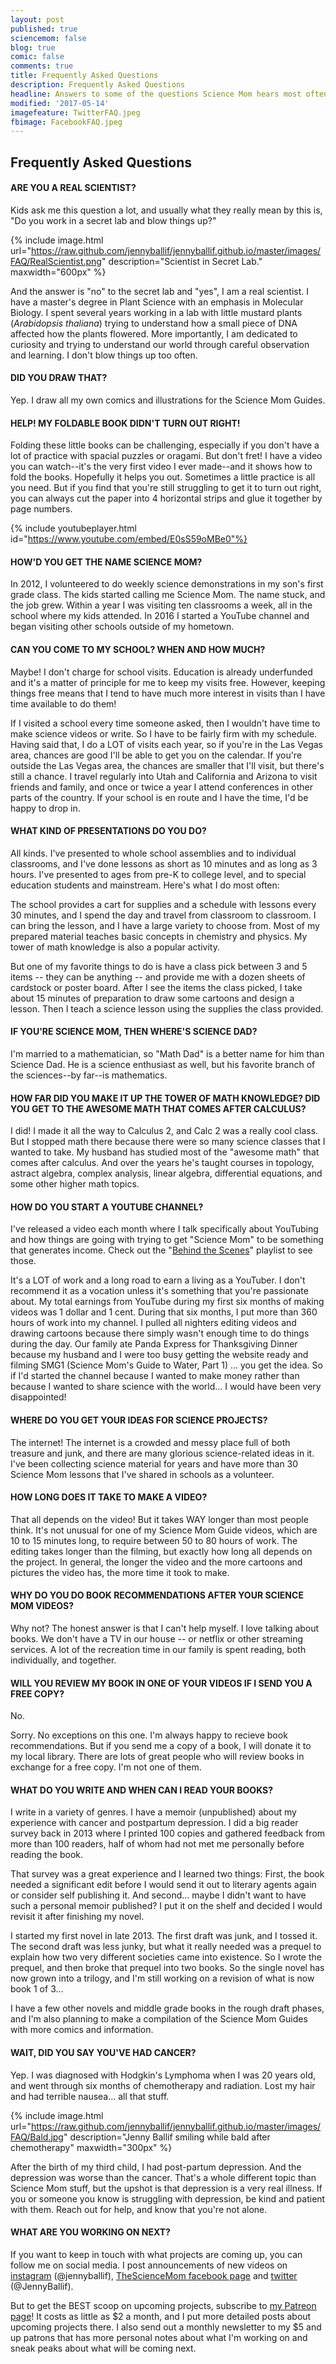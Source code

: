 ```yaml
---
layout: post
published: true
sciencemom: false
blog: true
comic: false
comments: true
title: Frequently Asked Questions
description: Frequently Asked Questions
headline: Answers to some of the questions Science Mom hears most often.
modified: '2017-05-14'
imagefeature: TwitterFAQ.jpeg
fbimage: FacebookFAQ.jpeg
---
```

## Frequently Asked Questions

#### ARE YOU A REAL SCIENTIST?

Kids ask me this question a lot, and usually what they really mean by this is, "Do you work in a secret lab and blow things up?"

{% include image.html url="https://raw.github.com/jennyballif/jennyballif.github.io/master/images/FAQ/RealScientist.png" description="Scientist in Secret Lab." maxwidth="600px" %}


And the answer is "no" to the secret lab and "yes", I am a real scientist. I have a master's degree in Plant Science with an emphasis in Molecular Biology. I spent several years working in a lab with little mustard plants (_Arabidopsis thaliana_) trying to understand how a small piece of DNA affected how the plants flowered. More importantly, I am dedicated to curiosity and trying to understand our world through careful observation and learning. I don't blow things up too often.

#### DID YOU DRAW THAT?

Yep. I draw all my own comics and illustrations for the Science Mom Guides.


#### HELP! MY FOLDABLE BOOK DIDN'T TURN OUT RIGHT!

Folding these little books can be challenging, especially if you don't have a lot of practice with spacial puzzles or oragami. But don't fret! I have a video you can watch--it's the very first video I ever made--and it shows how to fold the books. Hopefully it helps you out. Sometimes a little practice is all you need. But if you find that you're still struggling to get it to turn out right, you can always cut the paper into 4 horizontal strips and glue it together by page numbers. 

{% include youtubeplayer.html id="https://www.youtube.com/embed/E0sS59oMBe0"%}

#### HOW'D YOU GET THE NAME SCIENCE MOM?

In 2012, I volunteered to do weekly science demonstrations in my son's first grade class. The kids started calling me Science Mom. The name stuck, and the job grew. Within a year I was visiting ten classrooms a week, all in the school where my kids attended. In 2016 I started a YouTube channel and began visiting other schools outside of my hometown.

#### CAN YOU COME TO MY SCHOOL? WHEN AND HOW MUCH?

Maybe! I don't charge for school visits. Education is already underfunded and it's a matter of principle for me to keep my visits free. However, keeping things free means that I tend to have much more interest in visits than I have time available to do them! 

If I visited a school every time someone asked, then I wouldn't have time to make science videos or write. So I have to be fairly firm with my schedule. Having said that, I do a LOT of visits each year, so if you're in the Las Vegas area, chances are good I'll be able to get you on the calendar. If you're outside the Las Vegas area, the chances are smaller that I'll visit, but there's still a chance. I travel regularly into Utah and California and Arizona to visit friends and family, and once or twice a year I attend conferences in other parts of the country. If your school is en route and I have the time, I'd be happy to drop in.

#### WHAT KIND OF PRESENTATIONS DO YOU DO?

All kinds. I've presented to whole school assemblies and to individual classrooms, and I've done lessons as short as 10 minutes and as long as 3 hours. I've presented to ages from pre-K to college level, and to special education students and mainstream. Here's what I do most often:

The school provides a cart for supplies and a schedule with lessons every 30 minutes, and I spend the day and travel from classroom to classroom. I can bring the lesson, and I have a large variety to choose from. Most of my prepared material teaches basic concepts in chemistry and physics. My tower of math knowledge is also a popular activity. 

But one of my favorite things to do is have a class pick between 3 and 5 items -- they can be anything -- and provide me with a dozen sheets of cardstock or poster board. After I see the items the class picked, I take about 15 minutes of preparation to draw some cartoons and design a lesson. Then I teach a science lesson using the supplies the class provided. 

#### IF YOU'RE SCIENCE MOM, THEN WHERE'S SCIENCE DAD?

I'm married to a mathematician, so "Math Dad" is a better name for him than Science Dad. He is a science enthusiast as well, but his favorite branch of the sciences--by far--is mathematics. 


#### HOW FAR DID YOU MAKE IT UP THE TOWER OF MATH KNOWLEDGE? DID YOU GET TO THE AWESOME MATH THAT COMES AFTER CALCULUS?

I did! I made it all the way to Calculus 2, and Calc 2 was a really cool class. But I stopped math there because there were so many science classes that I wanted to take. My husband has studied most of the "awesome math" that comes after calculus. And over the years he's taught courses in topology, astract algebra, complex analysis, linear algebra, differential equations, and some other higher math topics. 

#### HOW DO YOU START A YOUTUBE CHANNEL?

I've released a video each month where I talk specifically about YouTubing and how things are going with trying to get "Science Mom" to be something that generates income. Check out the "[Behind the Scenes](https://www.youtube.com/playlist?list=PLQhmXCBXSI0zwY8zdCi-Xp6MWlTaB37Aa)" playlist to see those. 

It's a LOT of work and a long road to earn a living as a YouTuber. I don't recommend it as a vocation unless it's something that you're passionate about. My total earnings from YouTube during my first six months of making videos was 1 dollar and 1 cent. During that six months, I put more than 360 hours of work into my channel. I pulled all nighters editing videos and drawing cartoons because there simply wasn't enough time to do things during the day. Our family ate Panda Express for Thanksgiving Dinner because my husband and I were too busy getting the website ready and filming SMG1 (Science Mom's Guide to Water, Part 1) ... you get the idea. So if I'd started the channel because I wanted to make money rather than because I wanted to share science with the world... I would have been very disappointed! 


#### WHERE DO YOU GET YOUR IDEAS FOR SCIENCE PROJECTS?

The internet! The internet is a crowded and messy place full of both treasure and junk, and there are many glorious science-related ideas in it. I've been collecting science material for years and have more than 30 Science Mom lessons that I've shared in schools as a volunteer.

#### HOW LONG DOES IT TAKE TO MAKE A VIDEO?

That all depends on the video! But it takes WAY longer than most people think. It's not unusual for one of my Science Mom Guide videos, which are 10 to 15 minutes long, to require between 50 to 80 hours of work. The editing takes longer than the filming, but exactly how long all depends on the project. In general, the longer the video and the more cartoons and pictures the video has, the more time it took to make. 

#### WHY DO YOU DO BOOK RECOMMENDATIONS AFTER YOUR SCIENCE MOM VIDEOS?

Why not? The honest answer is that I can't help myself. I love talking about books. We don't have a TV in our house -- or netflix or other streaming services. A lot of the recreation time in our family is spent reading, both individually, and together.


#### WILL YOU REVIEW MY BOOK IN ONE OF YOUR VIDEOS IF I SEND YOU A FREE COPY?

No. 

Sorry. No exceptions on this one. I'm always happy to recieve book recommendations. But if you send me a copy of a book, I will donate it to my local library. There are lots of great people who will review books in exchange for a free copy. I'm not one of them. 

#### WHAT DO YOU WRITE AND WHEN CAN I READ YOUR BOOKS?

I write in a variety of genres. I have a memoir (unpublished) about my experience with cancer and postpartum depression. I did a big reader survey back in 2013 where I printed 100 copies and gathered feedback from more than 100 readers, half of whom had not met me personally before reading the book. 

That survey was a great experience and I learned two things: First, the book needed a significant edit before I would send it out to literary agents again or consider self publishing it. And second... maybe I didn't want to have such a personal memoir published? I put it on the shelf and decided I would revisit it after finishing my novel.

I started my first novel in late 2013. The first draft was junk, and I tossed it. The second draft was less junky, but what it really needed was a prequel to explain how two very different societies came into existence. So I wrote the prequel, and then broke that prequel into two books. So the single novel has now grown into a trilogy, and I'm still working on a revision of what is now book 1 of 3...

I have a few other novels and middle grade books in the rough draft phases, and I'm also planning to make a compilation of the Science Mom Guides with more comics and information.

#### WAIT, DID YOU SAY YOU'VE HAD CANCER?

Yep. I was diagnosed with Hodgkin's Lymphoma when I was 20 years old, and went through six months of chemotherapy and radiation. Lost my hair and had terrible nausea... all that stuff. 

{% include image.html url="https://raw.github.com/jennyballif/jennyballif.github.io/master/images/FAQ/Bald.jpg" description="Jenny Ballif smiling while bald after chemotherapy" maxwidth="300px" %}

After the birth of my third child, I had post-partum depression. And the depression was worse than the cancer. That's a whole different topic than Science Mom stuff, but the upshot is that depression is a very real illness. If you or someone you know is struggling with depression, be kind and patient with them. Reach out for help, and know that you're not alone.

#### WHAT ARE YOU WORKING ON NEXT?

If you want to keep in touch with what projects are coming up, you can follow me on social media. I post announcements of new videos on [instagram](https://www.instagram.com/jennyballif) (@jennyballif), [TheScienceMom facebook page](https://facebook.com/TheScienceMom) and [twitter](https://twitter.com/jennyballif) (@JennyBallif). 

But to get the BEST scoop on upcoming projects, subscribe to [my Patreon page](https://www.patreon.com/JennyBallif)! It costs as little as $2 a month, and I put more detailed posts about upcoming projects there. I also send out a monthly newsletter to my $5 and up patrons that has more personal notes about what I'm working on and sneak peaks about what will be coming next. 
